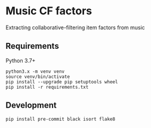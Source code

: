 # Music CF factors

Extracting collaborative-filtering item factors from music

## Requirements

Python 3.7+

```shell
python3.x -m venv venv
source venv/bin/activate
pip install --upgrade pip setuptools wheel
pip install -r requirements.txt
```

## Development

```shell
pip install pre-commit black isort flake8
```